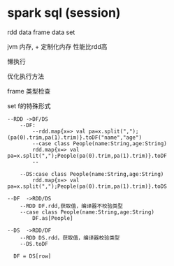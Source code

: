 # spark sql (session)



rdd  data frame data set

jvm 内存, + 定制化内存  性能比rdd高

懒执行

优化执行方法


frame 类型检查

set   f的特殊形式

```
--RDD ->DF/DS
	--DF:
		--rdd.map{x=> val pa=x.split(",");(pa(0).trim,pa(1).trim)}.toDF("name","age")
		--case class People(name:String,age:String)
		rdd.map{x=> val pa=x.split(",");People(pa(0).trim,pa(1).trim)}.toDF
		--

	--DS:case class People(name:String,age:String)
		rdd.map{x=> val pa=x.split(",");People(pa(0).trim,pa(1).trim)}.toDS

--DF  ->RDD/DS
	--RDD DF.rdd,获取值，编译器不校验类型
	--case class People(name:String,age:String)
		DF.as[People]

--DS  ->RDD/DF
	--RDD DS.rdd，获取值，编译器校验类型
	--DS.toDF
  
  DF = DS[row]
```
